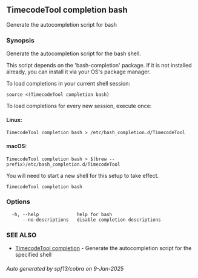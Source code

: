 ## TimecodeTool completion bash

Generate the autocompletion script for bash

### Synopsis

Generate the autocompletion script for the bash shell.

This script depends on the 'bash-completion' package.
If it is not installed already, you can install it via your OS's package manager.

To load completions in your current shell session:

	source <(TimecodeTool completion bash)

To load completions for every new session, execute once:

#### Linux:

	TimecodeTool completion bash > /etc/bash_completion.d/TimecodeTool

#### macOS:

	TimecodeTool completion bash > $(brew --prefix)/etc/bash_completion.d/TimecodeTool

You will need to start a new shell for this setup to take effect.


```
TimecodeTool completion bash
```

### Options

```
  -h, --help              help for bash
      --no-descriptions   disable completion descriptions
```

### SEE ALSO

* [TimecodeTool completion](TimecodeTool_completion.md)	 - Generate the autocompletion script for the specified shell

###### Auto generated by spf13/cobra on 9-Jan-2025
